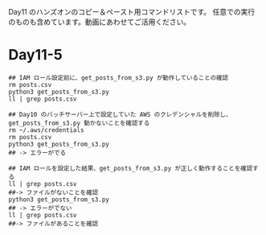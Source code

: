 Day11 のハンズオンのコピー＆ペースト用コマンドリストです。
任意での実行のものも含めています。動画にあわせてご活用ください。

# Day11-5
```
## IAM ロール設定前に、get_posts_from_s3.py が動作していることの確認
rm posts.csv
python3 get_posts_from_s3.py 
ll | grep posts.csv

## Day10 のバッチサーバー上で設定していた AWS のクレデンシャルを削除し、get_posts_from_s3.py 動かないことを確認する
rm ~/.aws/credentials 
rm posts.csv
python3 get_posts_from_s3.py 
## -> エラーがでる

## IAM ロールを設定した結果、get_posts_from_s3.py が正しく動作することを確認する
ll | grep posts.csv 
##-> ファイルがないことを確認
python3 get_posts_from_s3.py 
## -> エラーがでない
ll | grep posts.csv 
##-> ファイルがあることを確認
```

